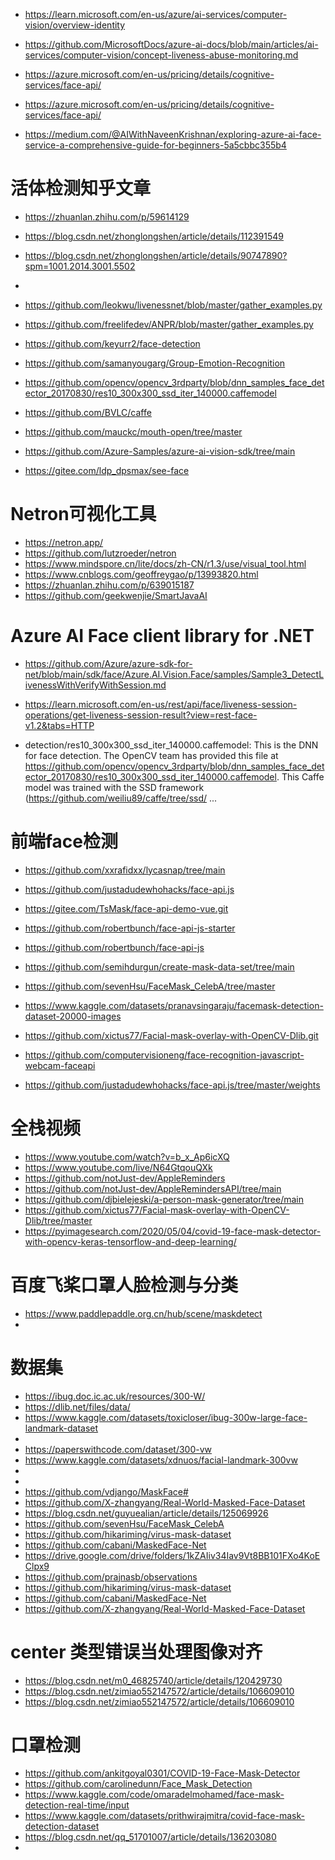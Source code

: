 - https://learn.microsoft.com/en-us/azure/ai-services/computer-vision/overview-identity
- https://github.com/MicrosoftDocs/azure-ai-docs/blob/main/articles/ai-services/computer-vision/concept-liveness-abuse-monitoring.md
- https://azure.microsoft.com/en-us/pricing/details/cognitive-services/face-api/
- https://azure.microsoft.com/en-us/pricing/details/cognitive-services/face-api/

- https://medium.com/@AIWithNaveenKrishnan/exploring-azure-ai-face-service-a-comprehensive-guide-for-beginners-5a5cbbc355b4

# 活体检测知乎文章
- https://zhuanlan.zhihu.com/p/59614129
- https://blog.csdn.net/zhonglongshen/article/details/112391549
- https://blog.csdn.net/zhonglongshen/article/details/90747890?spm=1001.2014.3001.5502
- 
- https://github.com/leokwu/livenessnet/blob/master/gather_examples.py
- https://github.com/freelifedev/ANPR/blob/master/gather_examples.py
- https://github.com/keyurr2/face-detection
- https://github.com/samanyougarg/Group-Emotion-Recognition
- https://github.com/opencv/opencv_3rdparty/blob/dnn_samples_face_detector_20170830/res10_300x300_ssd_iter_140000.caffemodel
- https://github.com/BVLC/caffe
- https://github.com/mauckc/mouth-open/tree/master

- https://github.com/Azure-Samples/azure-ai-vision-sdk/tree/main

- https://gitee.com/ldp_dpsmax/see-face

# Netron可视化工具
- https://netron.app/
- https://github.com/lutzroeder/netron
- https://www.mindspore.cn/lite/docs/zh-CN/r1.3/use/visual_tool.html
- https://www.cnblogs.com/geoffreygao/p/13993820.html
- https://zhuanlan.zhihu.com/p/639015187
- https://github.com/geekwenjie/SmartJavaAI

# Azure AI Face client library for .NET
- https://github.com/Azure/azure-sdk-for-net/blob/main/sdk/face/Azure.AI.Vision.Face/samples/Sample3_DetectLivenessWithVerifyWithSession.md
- https://learn.microsoft.com/en-us/rest/api/face/liveness-session-operations/get-liveness-session-result?view=rest-face-v1.2&tabs=HTTP


- detection/res10_300x300_ssd_iter_140000.caffemodel: This is the DNN for face detection. The OpenCV team has provided this file at https://github.com/opencv/opencv_3rdparty/blob/dnn_samples_face_detector_20170830/res10_300x300_ssd_iter_140000.caffemodel. This Caffe model was trained with the SSD framework (https://github.com/weiliu89/caffe/tree/ssd/ ...

# 前端face检测
- https://github.com/xxrafidxx/lycasnap/tree/main
- https://github.com/justadudewhohacks/face-api.js
- https://gitee.com/TsMask/face-api-demo-vue.git
- https://github.com/robertbunch/face-api-js-starter
- https://github.com/robertbunch/face-api-js
- https://github.com/semihdurgun/create-mask-data-set/tree/main
- https://github.com/sevenHsu/FaceMask_CelebA/tree/master
- https://www.kaggle.com/datasets/pranavsingaraju/facemask-detection-dataset-20000-images
- https://github.com/xictus77/Facial-mask-overlay-with-OpenCV-Dlib.git




- https://github.com/computervisioneng/face-recognition-javascript-webcam-faceapi
- https://github.com/justadudewhohacks/face-api.js/tree/master/weights

# 全栈视频
- https://www.youtube.com/watch?v=b_x_Ap6icXQ
- https://www.youtube.com/live/N64GtqouQXk
- https://github.com/notJust-dev/AppleReminders
- https://github.com/notJust-dev/AppleRemindersAPI/tree/main
- https://github.com/djbielejeski/a-person-mask-generator/tree/main
- https://github.com/xictus77/Facial-mask-overlay-with-OpenCV-Dlib/tree/master
- https://pyimagesearch.com/2020/05/04/covid-19-face-mask-detector-with-opencv-keras-tensorflow-and-deep-learning/

# 百度飞桨口罩人脸检测与分类
- https://www.paddlepaddle.org.cn/hub/scene/maskdetect
- 


# 数据集
- https://ibug.doc.ic.ac.uk/resources/300-W/
- https://dlib.net/files/data/
- https://www.kaggle.com/datasets/toxicloser/ibug-300w-large-face-landmark-dataset
- 
- https://paperswithcode.com/dataset/300-vw
- https://www.kaggle.com/datasets/xdnuos/facial-landmark-300vw
- 
- 
-  https://github.com/vdjango/MaskFace#
- https://github.com/X-zhangyang/Real-World-Masked-Face-Dataset
- https://blog.csdn.net/guyuealian/article/details/125069926
- https://github.com/sevenHsu/FaceMask_CelebA
- https://github.com/hikariming/virus-mask-dataset
- https://github.com/cabani/MaskedFace-Net
- https://drive.google.com/drive/folders/1kZAIiv34Iav9Vt8BB101FXo4KoEClpx9
- https://github.com/prajnasb/observations
- https://github.com/hikariming/virus-mask-dataset
- https://github.com/cabani/MaskedFace-Net
- https://github.com/X-zhangyang/Real-World-Masked-Face-Dataset


# center 类型错误当处理图像对齐
- https://blog.csdn.net/m0_46825740/article/details/120429730
- https://blog.csdn.net/zimiao552147572/article/details/106609010
- https://blog.csdn.net/zimiao552147572/article/details/106609010


# 口罩检测
- https://github.com/ankitgoyal0301/COVID-19-Face-Mask-Detector
- https://github.com/carolinedunn/Face_Mask_Detection
- https://www.kaggle.com/code/omaradelmohamed/face-mask-detection-real-time/input
- https://www.kaggle.com/datasets/prithwirajmitra/covid-face-mask-detection-dataset
- https://blog.csdn.net/qq_51701007/article/details/136203080
- 









